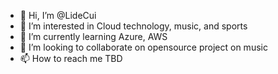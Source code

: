 - 👋 Hi, I’m @LideCui
- 👀 I’m interested in Cloud technology, music, and sports
- 🌱 I’m currently learning Azure, AWS
- 💞️ I’m looking to collaborate on opensource project on music
- 📫 How to reach me TBD

<!---
LideCui/LideCui is a ✨ special ✨ repository because its `README.md` (this file) appears on your GitHub profile.
You can click the Preview link to take a look at your changes.
--->
